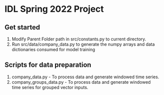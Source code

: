 # IDL Spring 2022 Project

## Get started
1. Modify Parent Folder path in src/constants.py to current directory.
2. Run src/data/company_data.py to generate the numpy arrays and data dictionaries consumed for model training


## Scripts for data preparation
1. company_data.py - To process data and generate windowed time series. 
2. company_groups_data.py - To process data and generate windowed time series for grouped vector inputs.
